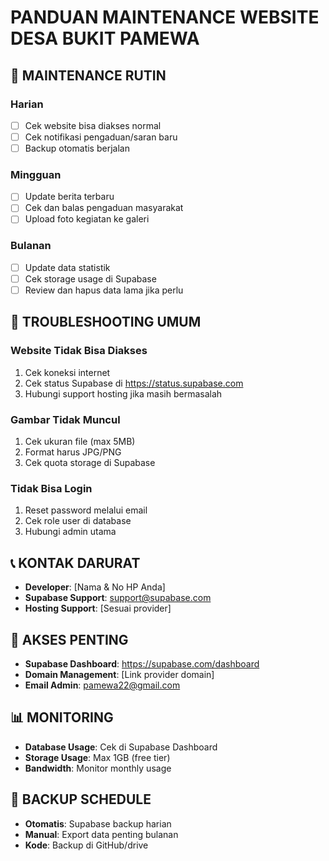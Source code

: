 # PANDUAN MAINTENANCE WEBSITE DESA BUKIT PAMEWA

## 🔧 MAINTENANCE RUTIN

### Harian
- [ ] Cek website bisa diakses normal
- [ ] Cek notifikasi pengaduan/saran baru
- [ ] Backup otomatis berjalan

### Mingguan  
- [ ] Update berita terbaru
- [ ] Cek dan balas pengaduan masyarakat
- [ ] Upload foto kegiatan ke galeri

### Bulanan
- [ ] Update data statistik
- [ ] Cek storage usage di Supabase
- [ ] Review dan hapus data lama jika perlu

## 🚨 TROUBLESHOOTING UMUM

### Website Tidak Bisa Diakses
1. Cek koneksi internet
2. Cek status Supabase di https://status.supabase.com
3. Hubungi support hosting jika masih bermasalah

### Gambar Tidak Muncul
1. Cek ukuran file (max 5MB)
2. Format harus JPG/PNG
3. Cek quota storage di Supabase

### Tidak Bisa Login
1. Reset password melalui email
2. Cek role user di database
3. Hubungi admin utama

## 📞 KONTAK DARURAT
- **Developer**: [Nama & No HP Anda]
- **Supabase Support**: support@supabase.com
- **Hosting Support**: [Sesuai provider]

## 🔐 AKSES PENTING
- **Supabase Dashboard**: https://supabase.com/dashboard
- **Domain Management**: [Link provider domain]
- **Email Admin**: pamewa22@gmail.com

## 📊 MONITORING
- **Database Usage**: Cek di Supabase Dashboard
- **Storage Usage**: Max 1GB (free tier)
- **Bandwidth**: Monitor monthly usage

## 🔄 BACKUP SCHEDULE
- **Otomatis**: Supabase backup harian
- **Manual**: Export data penting bulanan
- **Kode**: Backup di GitHub/drive
